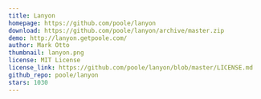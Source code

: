 ```yaml
---
title: Lanyon
homepage: https://github.com/poole/lanyon
download: https://github.com/poole/lanyon/archive/master.zip
demo: http://lanyon.getpoole.com/
author: Mark Otto
thumbnail: lanyon.png
license: MIT License
license_link: https://github.com/poole/lanyon/blob/master/LICENSE.md
github_repo: poole/lanyon
stars: 1030
---
```

